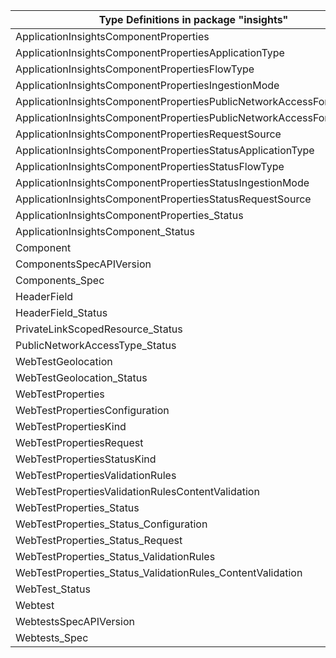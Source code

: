 | Type Definitions in package "insights"                                | v1alpha1api20180501preview | v1alpha1api20200202 |
|-----------------------------------------------------------------------|----------------------------|---------------------|
| ApplicationInsightsComponentProperties                                |                            | v1alpha1api20200202 |
| ApplicationInsightsComponentPropertiesApplicationType                 |                            | v1alpha1api20200202 |
| ApplicationInsightsComponentPropertiesFlowType                        |                            | v1alpha1api20200202 |
| ApplicationInsightsComponentPropertiesIngestionMode                   |                            | v1alpha1api20200202 |
| ApplicationInsightsComponentPropertiesPublicNetworkAccessForIngestion |                            | v1alpha1api20200202 |
| ApplicationInsightsComponentPropertiesPublicNetworkAccessForQuery     |                            | v1alpha1api20200202 |
| ApplicationInsightsComponentPropertiesRequestSource                   |                            | v1alpha1api20200202 |
| ApplicationInsightsComponentPropertiesStatusApplicationType           |                            | v1alpha1api20200202 |
| ApplicationInsightsComponentPropertiesStatusFlowType                  |                            | v1alpha1api20200202 |
| ApplicationInsightsComponentPropertiesStatusIngestionMode             |                            | v1alpha1api20200202 |
| ApplicationInsightsComponentPropertiesStatusRequestSource             |                            | v1alpha1api20200202 |
| ApplicationInsightsComponentProperties_Status                         |                            | v1alpha1api20200202 |
| ApplicationInsightsComponent_Status                                   |                            | v1alpha1api20200202 |
| Component                                                             |                            | v1alpha1api20200202 |
| ComponentsSpecAPIVersion                                              |                            | v1alpha1api20200202 |
| Components_Spec                                                       |                            | v1alpha1api20200202 |
| HeaderField                                                           | v1alpha1api20180501preview |                     |
| HeaderField_Status                                                    | v1alpha1api20180501preview |                     |
| PrivateLinkScopedResource_Status                                      |                            | v1alpha1api20200202 |
| PublicNetworkAccessType_Status                                        |                            | v1alpha1api20200202 |
| WebTestGeolocation                                                    | v1alpha1api20180501preview |                     |
| WebTestGeolocation_Status                                             | v1alpha1api20180501preview |                     |
| WebTestProperties                                                     | v1alpha1api20180501preview |                     |
| WebTestPropertiesConfiguration                                        | v1alpha1api20180501preview |                     |
| WebTestPropertiesKind                                                 | v1alpha1api20180501preview |                     |
| WebTestPropertiesRequest                                              | v1alpha1api20180501preview |                     |
| WebTestPropertiesStatusKind                                           | v1alpha1api20180501preview |                     |
| WebTestPropertiesValidationRules                                      | v1alpha1api20180501preview |                     |
| WebTestPropertiesValidationRulesContentValidation                     | v1alpha1api20180501preview |                     |
| WebTestProperties_Status                                              | v1alpha1api20180501preview |                     |
| WebTestProperties_Status_Configuration                                | v1alpha1api20180501preview |                     |
| WebTestProperties_Status_Request                                      | v1alpha1api20180501preview |                     |
| WebTestProperties_Status_ValidationRules                              | v1alpha1api20180501preview |                     |
| WebTestProperties_Status_ValidationRules_ContentValidation            | v1alpha1api20180501preview |                     |
| WebTest_Status                                                        | v1alpha1api20180501preview |                     |
| Webtest                                                               | v1alpha1api20180501preview |                     |
| WebtestsSpecAPIVersion                                                | v1alpha1api20180501preview |                     |
| Webtests_Spec                                                         | v1alpha1api20180501preview |                     |
